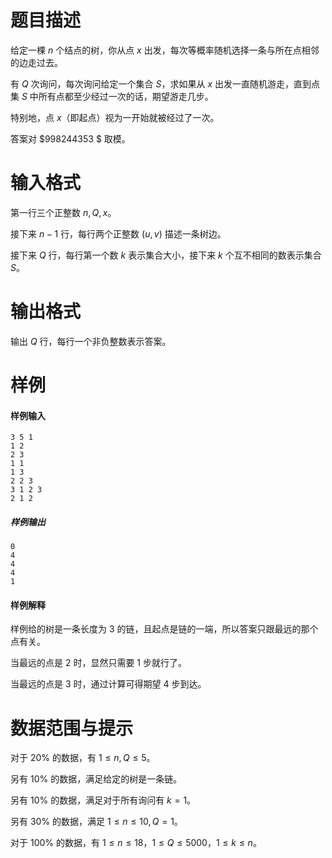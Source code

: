 
# 题目描述

给定一棵 $n$ 个结点的树，你从点 $x$ 出发，每次等概率随机选择一条与所在点相邻的边走过去。

有 $Q$ 次询问，每次询问给定一个集合 $S$，求如果从 $x$ 出发一直随机游走，直到点集 $S$ 中所有点都至少经过一次的话，期望游走几步。

特别地，点 $x$（即起点）视为一开始就被经过了一次。

答案对 $998244353 $ 取模。


# 输入格式

第一行三个正整数 $n,Q,x$。

接下来 $n-1$ 行，每行两个正整数 $(u,v)$ 描述一条树边。

接下来 $Q$ 行，每行第一个数 $k$ 表示集合大小，接下来 $k$ 个互不相同的数表示集合 $S$。

# 输出格式

输出 $Q$ 行，每行一个非负整数表示答案。

# 样例

#### 样例输入
```plain
3 5 1
1 2
2 3
1 1
1 3
2 2 3
3 1 2 3
2 1 2
```

##### 样例输出

```plain 
0
4
4
4
1
```
#### 样例解释
样例给的树是一条长度为 $3$ 的链，且起点是链的一端，所以答案只跟最远的那个点有关。

当最远的点是 $2$ 时，显然只需要 $1$ 步就行了。

当最远的点是 $3$ 时，通过计算可得期望 $4$ 步到达。


# 数据范围与提示

对于 $20\%$ 的数据，有 $1\leq n,Q\leq 5$。

另有 $10\%$ 的数据，满足给定的树是一条链。

另有 $10\%$ 的数据，满足对于所有询问有 $k=1$。

另有 $30\%$ 的数据，满足 $1\leq n\leq 10 ,Q=1$。

对于 $100\%$ 的数据，有 $1\leq n\leq 18$，$1\leq Q\leq 5000$，$1\leq k\leq n$。

